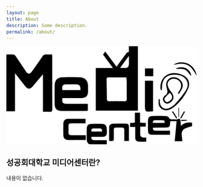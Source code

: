 ```yaml
---
layout: page
title: About
description: Some description.
permalink: /about/
---
```


<img itemprop="image" class="img-rounded" src="assets/img/Logo.png/" alt="Your Name">

## 성공회대학교 미디어센터란?

내용이 없습니다.
